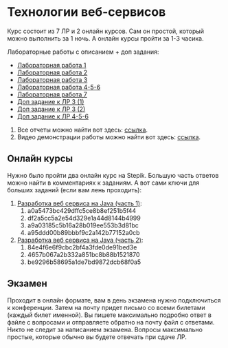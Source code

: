 # Технологии веб-сервисов
Курс состоит из 7 ЛР и 2 онлайн курсов. Сам он простой, который можно выполнить за 1 ночь. А онлайн курсы пройти за 1-3 часика.

Лабораторные работы с описанием + доп задания:
+ [Лабораторная работа 1](https://github.com/RedGry/TVS-LABS/tree/lab1)
+ [Лабораторная работа 2](https://github.com/RedGry/TVS-LABS/tree/lab2)
+ [Лабораторная работа 3](https://github.com/RedGry/TVS-LABS/tree/lab3)
+ [Лабораторная работа 4-5-6](https://github.com/RedGry/TVS-LABS/tree/lab456)
+ [Лабораторная работа 7](https://github.com/RedGry/TVS-LABS/tree/lab7)
+ [Доп задание к ЛР 3 (1)](https://github.com/RedGry/TVS-LABS/tree/lab3-dop)
+ [Доп задание к ЛР 3 (2)](https://github.com/RedGry/TVS-LABS/tree/lab3-dop2)
+ [Доп задание к ЛР 4-5-6](https://github.com/RedGry/TVS-LABS/tree/lab456-dop)

1. Все отчеты можно найти вот здесь: [ссылка](./docs). 
2. Видео демонстрации работы можно найти вот здесь: [ссылка](https://drive.google.com/file/d/1p0I-fG-20bA7tKxx5GqH_wExi4jb_QnQ/view?usp=sharing).

## Онлайн курсы
Нужно было пройти два онлайн курс на Stepik. Большую часть ответов можно найти в комментариях к заданиям. А вот сами ключи для больших заданий (если вам лень проходить):

1. [Разработка веб сервиса на Java (часть 1)](https://stepik.org/course/146):
   1) a0a5473bc429dffc5ce8b8ef251b5f44
   2) df2a5cc5a2e54d329e1a44d8144b4999
   3) a9a03185c5b16a28b019ee553b3d81bc
   4) a95ddd00b89bbbf9c2a142b77152a0cb
2. [Разработка веб сервиса на Java (часть 2)](https://stepik.org/course/186):
   1) 84e4f6e6f9cbc2bf4a3fde0de91bed3e
   2) 4657b067a2b332a851bc8b88b1521870
   3) be9296b58695a1de7bd9872dcb68f0a5

## Экзамен
Проходит в онлайн формате, вам в день экзамена нужно подключиться к конференции. Затем на почту придет письмо со всеми билетами (каждый билет именной). Вы пишете максимально подробно ответ в файле с вопросами и отправляете обратно на почту файл с ответами. Никто не следит за написанием экзамена. Вопросы максимально простые, которые обычно вы будете отвечать при сдаче ЛР.